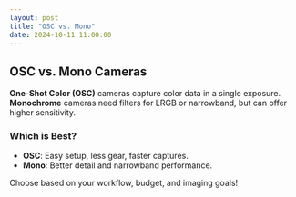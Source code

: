 ```yaml
---
layout: post
title: "OSC vs. Mono"
date: 2024-10-11 11:00:00
---
```


## OSC vs. Mono Cameras

**One-Shot Color (OSC)** cameras capture color data in a single exposure. **Monochrome** cameras need filters for LRGB or narrowband, but can offer higher sensitivity.

### Which is Best?

- **OSC**: Easy setup, less gear, faster captures.
- **Mono**: Better detail and narrowband performance.

Choose based on your workflow, budget, and imaging goals!
